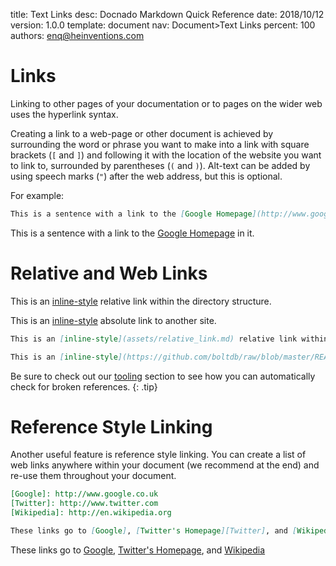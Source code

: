 title:      Text Links
desc:       Docnado Markdown Quick Reference
date:       2018/10/12
version:    1.0.0
template:   document
nav:        Document>Text Links
percent:    100
authors:    enq@heinventions.com


# Links

Linking to other pages of your documentation or to pages on the wider web uses the hyperlink syntax.

Creating a link to a web-page or other document is achieved by surrounding the word or phrase you want to make into a link with square brackets (`[` and `]`) and following it with the location of the website you want to link to, surrounded by parentheses (`(` and `)`). Alt-text can be added by using speech marks (`"`) after the web address, but this is optional.

For example:
```markdown
This is a sentence with a link to the [Google Homepage](http://www.google.co.uk "Google Search Homepage") in it.
```

This is a sentence with a link to the [Google Homepage](http://www.gle.co.uk/ouashd9o.html "Google Search Homepage") in it.

# Relative and Web Links
This is an [inline-style](assets/relative_link.md) relative link within the directory structure.

This is an [inline-style](https://github.com/boltdb/raw/blob/master/README.md) absolute link to another site.

```markdown
This is an [inline-style](assets/relative_link.md) relative link within the directory structure.

This is an [inline-style](https://github.com/boltdb/raw/blob/master/README.md) absolute link to another site.
```

Be sure to check out our [tooling](../tooling/broken_links.md) section to see how you can automatically check for broken references.
{: .tip}

# Reference Style Linking
Another useful feature is reference style linking. You can create a list of web links anywhere within your document (we recommend at the end) and re-use them throughout your document.

```markdown
[Google]: http://www.google.co.uk
[Twitter]: http://www.twitter.com
[Wikipedia]: http://en.wikipedia.org

These links go to [Google], [Twitter's Homepage][Twitter], and [Wikipedia]
```

[Google]: https://www.google.co.uk
[Twitter]: https://twitter.com
[Wikipedia]: https://en.wikipedia.org/wiki/Main_Page

These links go to [Google], [Twitter's Homepage][Twitter], and [Wikipedia]